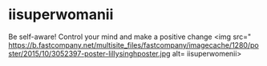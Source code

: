 # iisuperwomanii
Be self-aware! Control your mind and make a positive change
<img src=" https://b.fastcompany.net/multisite_files/fastcompany/imagecache/1280/poster/2015/10/3052397-poster-lillysinghposter.jpg
alt= iisuperwomenii>
